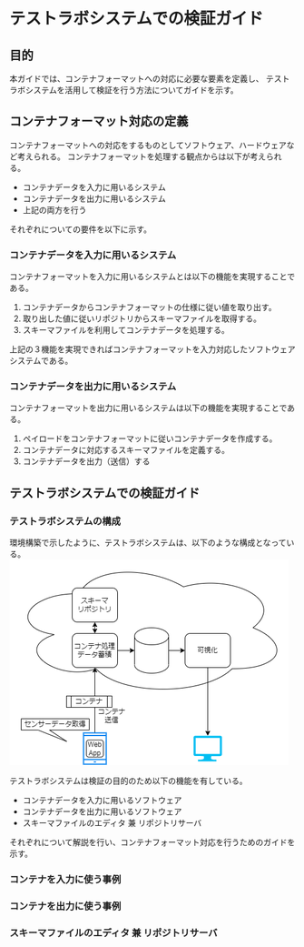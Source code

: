 # テストラボシステムでの検証ガイド

## 目的

本ガイドでは、コンテナフォーマットへの対応に必要な要素を定義し、
テストラボシステムを活用して検証を行う方法についてガイドを示す。

## コンテナフォーマット対応の定義

コンテナフォーマットへの対応をするものとしてソフトウェア、ハードウェアなど考えられる。
コンテナフォーマットを処理する観点からは以下が考えられる。

- コンテナデータを入力に用いるシステム
- コンテナデータを出力に用いるシステム
- 上記の両方を行う

それぞれについての要件を以下に示す。

### コンテナデータを入力に用いるシステム

コンテナフォーマットを入力に用いるシステムとは以下の機能を実現することである。

1. コンテナデータからコンテナフォーマットの仕様に従い値を取り出す。
2. 取り出した値に従いリポジトリからスキーマファイルを取得する。
3. スキーマファイルを利用してコンテナデータを処理する。

上記の３機能を実現できればコンテナフォーマットを入力対応したソフトウェアシステムである。

### コンテナデータを出力に用いるシステム

コンテナフォーマットを出力に用いるシステムは以下の機能を実現することである。

1. ペイロードをコンテナフォーマットに従いコンテナデータを作成する。
2. コンテナデータに対応するスキーマファイルを定義する。
3. コンテナデータを出力（送信）する
 
## テストラボシステムでの検証ガイド

### テストラボシステムの構成
環境構築で示したように、テストラボシステムは、以下のような構成となっている。
![](./overview.drawio.png)

テストラボシステムは検証の目的のため以下の機能を有している。

- コンテナデータを入力に用いるソフトウェア
- コンテナデータを出力に用いるソフトウェア
- スキーマファイルのエディタ 兼 リポジトリサーバ

それぞれについて解説を行い、コンテナフォーマット対応を行うためのガイドを示す。

### コンテナを入力に使う事例

### コンテナを出力に使う事例

### スキーマファイルのエディタ 兼 リポジトリサーバ


<!-- ## コンテナフォーマットを取り扱うシステムの構成

環境構築で示したように、テストラボシステムは、以下のような構成となっている。
![](./overview.drawio.png)

コンテナフォーマットを取り扱うシステムの検証のためには以下の検討事項がある


## チュートリアルでの構成例

チュートリアルでの構成について、コンテナ処理データ蓄積部分を詳細化すると以下のような構成要素を持っている。

![](./detail.drawio.png)


テストラボシステムの構成要素について、以降に詳細を記述する。

### kafka
kafka はデータ構造に依存しないメッセージキューである。。
トピックと呼ばれる単位でキューを構成し、キューに対してデータを提供する処理と、キューからデータを取得する処理が存在する。
kafkaとは、このようなキューを提供するためのミドルウェアである。

### WebApp
WebAppはセンサデータを取得し、センサデータを格納したコンテナデータをhttp経由によって収集し、kafkaに投入するアプリである。  
コンテナデータはkafkaのキューに格納され、次の処理へ引き渡される。

### container-consumer
container-consumerはkafkaのキューからコンテナデータを取得し、処理するアプリである。
コンテナデータを解析して、対応するスキーマファイルをスキーマリポジトリから取得する。
スキーマファイルを利用して、コンテナデータを処理し利用しやすいフォーマットに変換し、kafkaに投入する。

### スキーマリポジトリ
コンテナに格納されたデータのスキーマを管理するリポジトリである。
スキーマファイルの定義をしておくことで、コンテナデータに対応するスキーマデータを配賦できる。

### KSQL
kafka のキューにあるデータに対して、Streaming SQLと呼ばれるストリームデータにSQLライクなクエリを利用可能にする仕組みである

kafkaのキューに格納されたデータをSQLライクなクエリで処理することができる。
処理方法の定義例は [環境構築手順](./environment#%E3%83%87%E3%83%BC%E3%82%BF%E5%A4%89%E6%8F%9B%E3%81%AE%E7%99%BB%E9%8C%B2) であり、
kafkaのキューに入るデータをストリーミングテーブルとして定義することや、ストリーミングテーブルのデータをkafkaのキューとして出力することができる。

ここでは、JSONのデータをAVROと呼ばれるデータフォーマットに書き換えることと、サーバでのタイムスタンプの付与を行う。

### JDBC Connector  
kafkaのキューにAVRO形式で蓄積したデータをRDBに蓄積するための仕組みである。 -->
